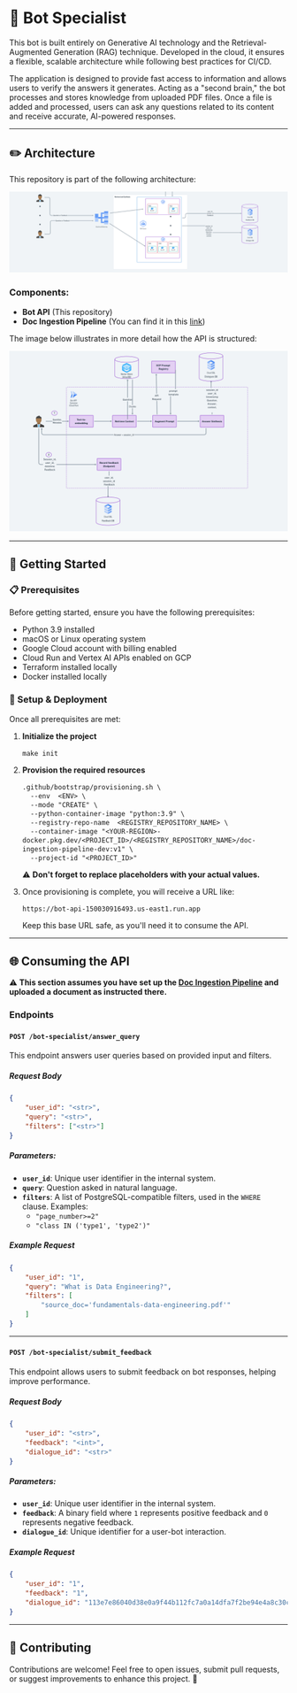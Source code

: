 # 🤖 Bot Specialist

This bot is built entirely on Generative AI technology and the Retrieval-Augmented Generation (RAG) technique. Developed in the cloud, it ensures a flexible, scalable architecture while following best practices for CI/CD.

The application is designed to provide fast access to information and allows users to verify the answers it generates. Acting as a "second brain," the bot processes and stores knowledge from uploaded PDF files. Once a file is added and processed, users can ask any questions related to its content and receive accurate, AI-powered responses.

---

## ✏️ Architecture

This repository is part of the following architecture:

![System Architecture](assets/images/architecture.png)

### Components:

- **Bot API** (This repository)
- **Doc Ingestion Pipeline** (You can find it in this [link](https://github.com/lucasvittal2/doc_ingestion_pipeline/tree/dev))

The image below illustrates in more detail how the API is structured:

![Bot API Structure](assets/images/bot_api.png)

---

## 🚀 Getting Started

### 📋 Prerequisites
Before getting started, ensure you have the following prerequisites:

- Python 3.9 installed
- macOS or Linux operating system
- Google Cloud account with billing enabled
- Cloud Run and Vertex AI APIs enabled on GCP
- Terraform installed locally
- Docker installed locally

### 🏃 Setup & Deployment
Once all prerequisites are met:

1. **Initialize the project**
   ```shell
   make init
   ```

2. **Provision the required resources**
   ```shell
   .github/bootstrap/provisioning.sh \
     --env  <ENV> \
     --mode "CREATE" \
     --python-container-image "python:3.9" \
     --registry-repo-name  <REGISTRY_REPOSITORY_NAME> \
     --container-image "<YOUR-REGION>-docker.pkg.dev/<PROJECT_ID>/<REGISTRY_REPOSITORY_NAME>/doc-ingestion-pipeline-dev:v1" \
     --project-id "<PROJECT_ID>"
   ```
   ⚠️ **Don't forget to replace placeholders with your actual values.**

3. Once provisioning is complete, you will receive a URL like:
   ```text
   https://bot-api-150030916493.us-east1.run.app
   ```
   Keep this base URL safe, as you'll need it to consume the API.

---

## 🌐 Consuming the API

⚠️ **This section assumes you have set up the [Doc Ingestion Pipeline](https://github.com/lucasvittal2/doc_ingestion_pipeline/tree/dev) and uploaded a document as instructed there.**

### Endpoints

#### **`POST /bot-specialist/answer_query`**
This endpoint answers user queries based on provided input and filters.

##### Request Body
```json
{
    "user_id": "<str>",
    "query": "<str>",
    "filters": ["<str>"]
}
```

##### Parameters:
- **`user_id`**: Unique user identifier in the internal system.
- **`query`**: Question asked in natural language.
- **`filters`**: A list of PostgreSQL-compatible filters, used in the `WHERE` clause. Examples:
  - `"page_number>=2"`
  - `"class IN ('type1', 'type2')"`

##### Example Request
```json
{
    "user_id": "1",
    "query": "What is Data Engineering?",
    "filters": [
        "source_doc='fundamentals-data-engineering.pdf'"
    ]
}
```

---

#### **`POST /bot-specialist/submit_feedback`**
This endpoint allows users to submit feedback on bot responses, helping improve performance.

##### Request Body
```json
{
    "user_id": "<str>",
    "feedback": "<int>",
    "dialogue_id": "<str>"
}
```

##### Parameters:
- **`user_id`**: Unique user identifier in the internal system.
- **`feedback`**: A binary field where `1` represents positive feedback and `0` represents negative feedback.
- **`dialogue_id`**: Unique identifier for a user-bot interaction.

##### Example Request
```json
{
    "user_id": "1",
    "feedback": "1",
    "dialogue_id": "113e7e86040d38e0a9f44b112fc7a0a14dfa7f2be94e4a8c30cdbc2035f25988"
}
```

---

## 🤲 Contributing

Contributions are welcome! Feel free to open issues, submit pull requests, or suggest improvements to enhance this project. 🚀

